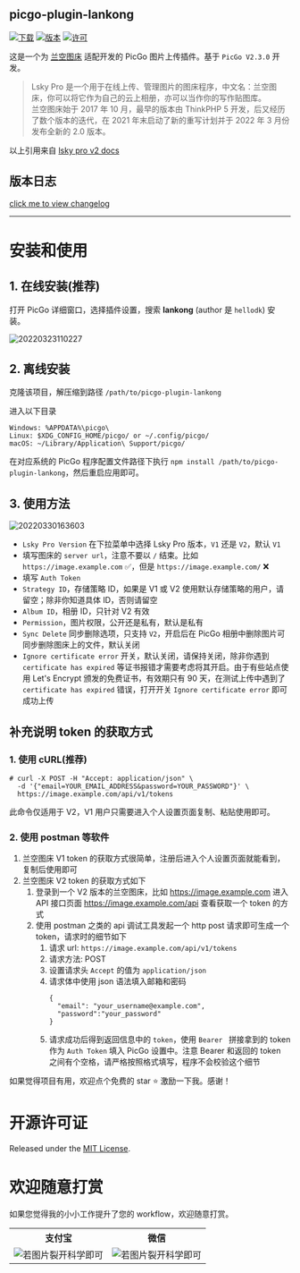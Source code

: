 ## picgo-plugin-lankong

[![下载](https://img.shields.io/npm/dm/picgo-plugin-lankong.svg?color=brightgreen)](https://npmcharts.com/compare/picgo-plugin-lankong?minimal=true)
[![版本](https://img.shields.io/npm/v/picgo-plugin-lankong.svg?color=brightgreen)](https://www.npmjs.com/package/picgo-plugin-lankong)
[![许可](https://img.shields.io/badge/license-mit-brightgreen.svg)](https://github.com/hellodk34/picgo-plugin-lankong/blob/master/License)

这是一个为 [兰空图床](https://github.com/lsky-org/lsky-pro) 适配开发的 PicGo 图片上传插件。基于 `PicGo V2.3.0` 开发。

> Lsky Pro 是一个用于在线上传、管理图片的图床程序，中文名：兰空图床，你可以将它作为自己的云上相册，亦可以当作你的写作贴图库。  
> 兰空图床始于 2017 年 10 月，最早的版本由 ThinkPHP 5 开发，后又经历了数个版本的迭代，在 2021 年末启动了新的重写计划并于 2022 年 3 月份发布全新的 2.0 版本。

以上引用来自 [lsky pro v2 docs](https://docs.lsky.pro/docs/v2/)

## 版本日志

[click me to view changelog](./changelog.md)

---

# 安装和使用

## 1. 在线安装(**推荐**)

打开 PicGo 详细窗口，选择插件设置，搜索 **lankong** (author 是 `hellodk`) 安装。

![20220323110227](https://img.github.luxe/2022/9383b937aef0b.png)

## 2. 离线安装

克隆该项目，解压缩到路径 `/path/to/picgo-plugin-lankong`

进入以下目录

```
Windows: %APPDATA%\picgo\
Linux: $XDG_CONFIG_HOME/picgo/ or ~/.config/picgo/
macOS: ~/Library/Application\ Support/picgo/
```

在对应系统的 PicGo 程序配置文件路径下执行 `npm install /path/to/picgo-plugin-lankong`，然后重启应用即可。

## 3. 使用方法

![20220330163603](https://img.github.luxe/2022/29d1b7c6bacb6.png)

- `Lsky Pro Version` 在下拉菜单中选择 Lsky Pro 版本，`V1` 还是 `V2`，默认 `V1`
- 填写图床的 `server url`，注意不要以 `/` 结束。比如 `https://image.example.com` ✅️，但是 `https://image.example.com/` ❌️
- 填写 `Auth Token`
- `Strategy ID`，存储策略 ID，如果是 V1 或 V2 使用默认存储策略的用户，请留空；除非你知道具体 ID，否则请留空
- `Album ID`，相册 ID，只针对 V2 有效
- `Permission`，图片权限，公开还是私有，默认是私有
- `Sync Delete` 同步删除选项，只支持 `V2`，开启后在 PicGo 相册中删除图片可同步删除图床上的文件，默认关闭
- `Ignore certificate error` 开关，默认关闭，请保持关闭，除非你遇到 `certificate has expired` 等证书报错才需要考虑将其开启。由于有些站点使用 Let's Encrypt 颁发的免费证书，有效期只有 90 天，在测试上传中遇到了 `certificate has expired` 错误，打开开关 `Ignore certificate error` 即可成功上传

## 补充说明 token 的获取方式

### 1. 使用 cURL(**推荐**)

```
# curl -X POST -H "Accept: application/json" \
  -d '{"email=YOUR_EMAIL_ADDRESS&password=YOUR_PASSWORD"}' \
  https://image.example.com/api/v1/tokens
```

此命令仅适用于 V2，V1 用户只需要进入个人设置页面复制、粘贴使用即可。

### 2. 使用 postman 等软件

1. 兰空图床 V1 token 的获取方式很简单，注册后进入个人设置页面就能看到，复制后使用即可
2. 兰空图床 V2 token 的获取方式如下
   1. 登录到一个 V2 版本的兰空图床，比如 https://image.example.com 进入 API 接口页面 https://image.example.com/api 查看获取一个 token 的方式
   2. 使用 postman 之类的 api 调试工具发起一个 http post 请求即可生成一个 token，请求时的细节如下
      1. 请求 url: `https://image.example.com/api/v1/tokens`
      2. 请求方法: POST
      3. 设置请求头 `Accept` 的值为 `application/json`
      4. 请求体中使用 json 语法填入邮箱和密码
          ```
          {
            "email": "your_username@example.com",
            "password":"your_password"
          }
          ```
      5. 请求成功后得到返回信息中的 `token`，使用 `Bearer ` 拼接拿到的 token 作为 `Auth Token` 填入 PicGo 设置中。注意 Bearer 和返回的 token 之间有个空格，请严格按照格式填写，程序不会校验这个细节

如果觉得项目有用，欢迎点个免费的 star ⭐️️ 激励一下我。感谢！

# 开源许可证

Released under the [MIT License](https://github.com/hellodk34/picgo-plugin-lankong/blob/main/License).

# 欢迎随意打赏

如果您觉得我的小小工作提升了您的 workflow，欢迎随意打赏。

<table width="100%">
    <tr>
        <th>支付宝</th>
        <th>微信</th>
    </tr>
    <tr>
        <td><img alt="若图片裂开科学即可" src="https://image.940304.xyz/i/2022/08/01/62e7eca140b2d.jpg"></td>
        <td><img alt="若图片裂开科学即可" src="https://image.940304.xyz/i/2022/08/01/62e7eccc38702.jpg"></td>
    </tr>
</table>
